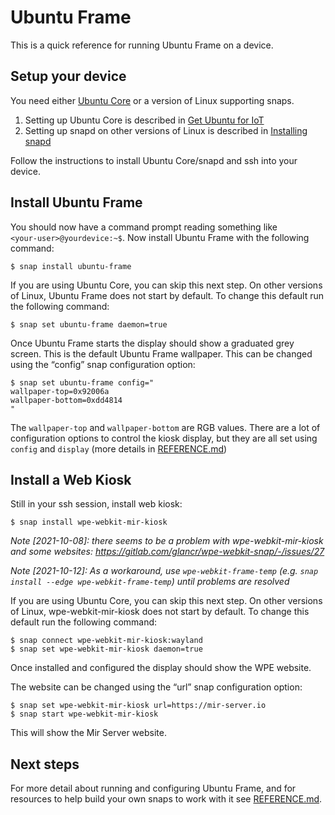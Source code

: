 # Ubuntu Frame

This is a quick reference for running Ubuntu Frame on a device.

## Setup your device

You need either [Ubuntu Core](https://ubuntu.com/core) or a version of Linux supporting snaps.

1. Setting up Ubuntu Core is described in [Get Ubuntu for IoT](https://ubuntu.com/download/iot)
2. Setting up snapd on other versions of Linux is described in [Installing snapd](https://snapcraft.io/docs/installing-snapd)

Follow the instructions to install Ubuntu Core/snapd and ssh into your device.

## Install Ubuntu Frame

You should now have a command prompt reading something like `<your‑user>@yourdevice:~$`. Now install Ubuntu Frame with the following command:

    $ snap install ubuntu-frame

If you are using Ubuntu Core, you can skip this next step. On other versions of Linux, Ubuntu Frame does not start by default. To change this default run the following command:

    $ snap set ubuntu-frame daemon=true

Once Ubuntu Frame starts the display should show a graduated grey screen. This is the default Ubuntu Frame wallpaper. This can be changed using the “config” snap configuration option:

    $ snap set ubuntu-frame config="
    wallpaper-top=0x92006a
    wallpaper-bottom=0xdd4814
    "

The `wallpaper-top` and `wallpaper-bottom` are RGB values. There are a lot of configuration options to control the kiosk display, but they are all set using `config` and `display` (more details in [REFERENCE.md](REFERENCE.md))

## Install a Web Kiosk

Still in your ssh session, install web kiosk:

    $ snap install wpe-webkit-mir-kiosk

_Note [2021-10-08]: there seems to be a problem with wpe-webkit-mir-kiosk and some websites: https://gitlab.com/glancr/wpe-webkit-snap/-/issues/27_

_Note [2021-10-12]: As a workaround, use `wpe-webkit-frame-temp` (e.g. `snap install --edge wpe-webkit-frame-temp`) until problems are resolved_

If you are using Ubuntu Core, you can skip this next step. On other versions of Linux, wpe-webkit-mir-kiosk does not start by default. To change this default run the following command:

    $ snap connect wpe-webkit-mir-kiosk:wayland
    $ snap set wpe-webkit-mir-kiosk daemon=true

Once installed and configured the display should show the WPE website.

The website can be changed using the “url” snap configuration option:

    $ snap set wpe-webkit-mir-kiosk url=https://mir-server.io
    $ snap start wpe-webkit-mir-kiosk

This will show the Mir Server website.

## Next steps

For more detail about running and configuring Ubuntu Frame, and for resources to help build your own snaps to work with it see [REFERENCE.md](REFERENCE.md).
